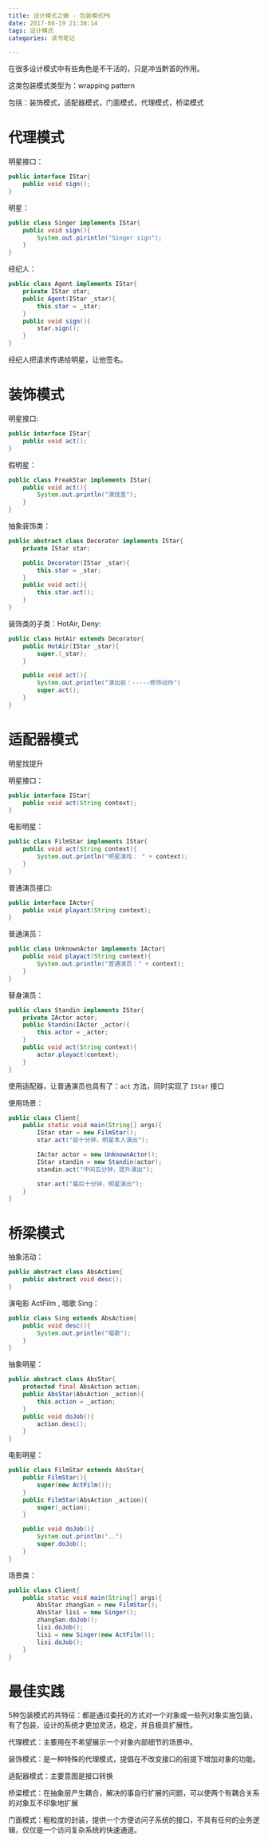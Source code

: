 ```yaml
---
title: 设计模式之蝉 - 包装模式PK
date: 2017-08-19 21:38:14
tags: 设计模式
categories: 读书笔记

---
```


在很多设计模式中有些角色是不干活的，只是冲当黔首的作用。

这类包装模式类型为：wrapping pattern

包括：装饰模式，适配器模式，门面模式，代理模式，桥梁模式


# 代理模式


明星接口：

```java
public interface IStar{
    public void sign();
}
```

明星：

```java
public class Singer implements IStar{
    public void sign(){
        System.out.pirintln("Singer sign");
    }
}
```

经纪人：

```java
public class Agent implements IStar{
    private IStar star;
    public Agent(IStar _star){
        this.star = _star;
    }
    public void sign(){
        star.sign();
    }
}
```

<!--more-->

经纪人把请求传递给明星，让他签名。


# 装饰模式

明星接口:

```java
public interface IStar{
    public void act();
}
```

假明星：

```java
public class FreakStar implements IStar{
    public void act(){
        System.out.println("演技差");
    }
}
```

抽象装饰类：

```java
public abstract class Decorator implements IStar{
    private IStar star;

    public Decorator(IStar _star){
        this.star = _star;
    }
    public void act(){
        this.star.act();
    }
}
```

装饰类的子类：HotAir, Deny:

```java
public class HotAir extends Decorator{
    public HotAir(IStar _star){
        super.(_star);
    }

    public void act(){
        System.out.println("演出前：-----修饰动作")
        super.act();
    }
}
```


# 适配器模式


明星找提升


明星接口：

```java
public interface IStar{
    public void act(String context);
}
```

电影明星：

```java
public class FilmStar implements IStar{
    public void act(String context){
        System.out.println("明星演戏： " + context);
    }
}
```


普通演员接口:

```java
public interface IActor{
    public void playact(String context);
}
```


普通演员：

```java
public class UnknownActor implements IActor{
    public void playact(String context){
        System.out.println("普通演员：" + context);
    }
}
```

替身演员：

```java
public class Standin implements IStar{
    private IActor actor;
    public Standin(IActor _actor){
        this.actor = _actor;
    }
    public void act(String context){
        actor.playact(context);
    }
}
```


使用适配器，让普通演员也具有了：`act` 方法，同时实现了 `IStar` 接口

使用场景：

```java
public class Client{
    public static void main(String[] args){
        IStar star = new FilmStar();
        star.act("前十分钟，明星本人演出");

        IActor actor = new UnknownActor();
        IStar standin = new Standin(actor);
        standin.act("中间五分钟，提升演出");

        star.act("最后十分钟，明星演出");
    }
}
```

# 桥梁模式


抽象活动：

```java
public abstract class AbsAction{
    public abstract void desc();
}
```

演电影 ActFilm , 唱歌 Sing：

```java
public class Sing extends AbsAction{
    public void desc(){
        System.out.println("唱歌");
    }
}
```


抽象明星：

```java
public abstract class AbsStar{
    protected final AbsAction action;
    public AbsStar(AbsAction _action){
        this.action = _action;
    }
    public void doJob(){
        action.desc();
    }
}
```


电影明星：

```java
public class FilmStar extends AbsStar{
    public FilmStar(){
        super(new ActFilm());
    }
    public FilmStar(AbsAction _action){
        super(_action);
    }

    public void doJob(){
        System.out.println("..")
        super.doJob();
    }
}
```


场景类：

```java
public class Client{
    public static void main(String[] args){
        AbsStar zhangSan = new FilmStar();
        AbsStar lisi = new Singer();
        zhangSan.doJob();
        lisi.doJob();
        lisi = new Singer(new ActFilm());
        lisi.doJob();
    }
}
```


# 最佳实践

5种包装模式的共特征：都是通过委托的方式对一个对象或一些列对象实施包装，有了包装，设计的系统才更加灵活，稳定，并且极具扩展性。


代理模式：主要用在不希望展示一个对象内部细节的场景中。

装饰模式：是一种特殊的代理模式，提倡在不改变接口的前提下增加对象的功能。

适配器模式：主要意图是接口转换

桥梁模式：在抽象层产生耦合，解决的事自行扩展的问题，可以使两个有耦合关系的对象互不印象地扩展


门面模式：粗粒度的封装，提供一个方便访问子系统的接口，不具有任何的业务逻辑，仅仅是一个访问复杂系统的快速通道。















